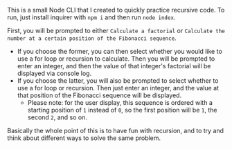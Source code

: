 This is a small Node CLI that I created to quickly practice recursive code. To run, just install inquirer with `npm i` and then run `node index`.

First, you will be prompted to either `Calculate a factorial` or `Calculate the number at a certain position of the Fibonacci sequence`.

- If you choose the former, you can then select whether you would like to use a for loop or recursion to calculate. Then you will be prompted to enter an integer, and then the value of that integer's factorial will be displayed via console log.
- If you choose the latter, you will also be prompted to select whether to use a for loop or recursion. Then just enter an integer, and the value at that position of the Fibonacci sequence will be displayed.
  - Please note: for the user display, this sequence is ordered with a starting position of `1` instead of `0`, so the first position will be `1`, the second `2`, and so on.

Basically the whole point of this is to have fun with recursion, and to try and think about different ways to solve the same problem.
